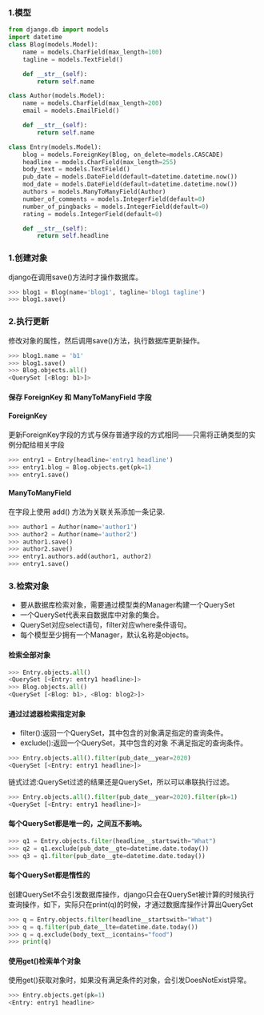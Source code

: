 ### 1.模型
```python
from django.db import models
import datetime
class Blog(models.Model):
    name = models.CharField(max_length=100)
    tagline = models.TextField()

    def __str__(self):
        return self.name

class Author(models.Model):
    name = models.CharField(max_length=200)
    email = models.EmailField()

    def __str__(self):
        return self.name

class Entry(models.Model):
    blog = models.ForeignKey(Blog, on_delete=models.CASCADE)
    headline = models.CharField(max_length=255)
    body_text = models.TextField()
    pub_date = models.DateField(default=datetime.datetime.now())
    mod_date = models.DateField(default=datetime.datetime.now())
    authors = models.ManyToManyField(Author)
    number_of_comments = models.IntegerField(default=0)
    number_of_pingbacks = models.IntegerField(default=0)
    rating = models.IntegerField(default=0)

    def __str__(self):
        return self.headline
```
### 1.创建对象
django在调用save()方法时才操作数据库。
```python
>>> blog1 = Blog(name='blog1', tagline='blog1 tagline')
>>> blog1.save()
```
### 2.执行更新
修改对象的属性，然后调用save()方法，执行数据库更新操作。
```python
>>> blog1.name = 'b1'
>>> blog1.save()
>>> Blog.objects.all()
<QuerySet [<Blog: b1>]>
```
#### 保存 ForeignKey 和 ManyToManyField 字段
#### ForeignKey
更新ForeignKey字段的方式与保存普通字段的方式相同——只需将正确类型的实例分配给相关字段
```python
>>> entry1 = Entry(headline='entry1 headline')
>>> entry1.blog = Blog.objects.get(pk=1)
>>> entry1.save()
```
#### ManyToManyField
在字段上使用 add() 方法为关联关系添加一条记录.
```python
>>> author1 = Author(name='author1')
>>> author2 = Author(name='author2')
>>> author1.save()
>>> author2.save()
>>> entry1.authors.add(author1, author2)
>>> entry1.save()
```
### 3.检索对象
* 要从数据库检索对象，需要通过模型类的Manager构建一个QuerySet
* 一个QuerySet代表来自数据库中对象的集合。
* QuerySet对应select语句，filter对应where条件语句。
* 每个模型至少拥有一个Manager，默认名称是objects。

#### 检索全部对象
```python
>>> Entry.objects.all()
<QuerySet [<Entry: entry1 headline>]>
>>> Blog.objects.all()
<QuerySet [<Blog: b1>, <Blog: blog2>]>
```
#### 通过过滤器检索指定对象
* filter():返回一个QuerySet，其中包含的对象满足指定的查询条件。
* exclude():返回一个QuerySet，其中包含的对象 不满足指定的查询条件。

```python
>>> Entry.objects.all().filter(pub_date__year=2020)
<QuerySet [<Entry: entry1 headline>]>
```

链式过滤:QuerySet过滤的结果还是QuerySet，所以可以串联执行过滤。
```python
>>> Entry.objects.all().filter(pub_date__year=2020).filter(pk=1)
<QuerySet [<Entry: entry1 headline>]>
```
#### 每个QuerySet都是唯一的，之间互不影响。
```python
>>> q1 = Entry.objects.filter(headline__startswith="What")
>>> q2 = q1.exclude(pub_date__gte=datetime.date.today())
>>> q3 = q1.filter(pub_date__gte=datetime.date.today())
```
#### 每个QuerySet都是惰性的
创建QuerySet不会引发数据库操作，django只会在QuerySet被计算的时候执行查询操作，如下，实际只在print(q)的时候，才通过数据库操作计算出QuerySet
```python
>>> q = Entry.objects.filter(headline__startswith="What")
>>> q = q.filter(pub_date__lte=datetime.date.today())
>>> q = q.exclude(body_text__icontains="food")
>>> print(q)
```

#### 使用get()检索单个对象
使用get()获取对象时，如果没有满足条件的对象，会引发DoesNotExist异常。
```python
>>> Entry.objects.get(pk=1)
<Entry: entry1 headline>
```
